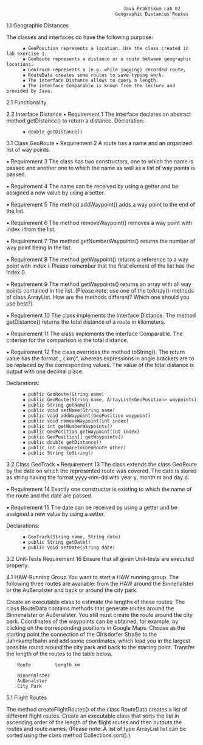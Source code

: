                                                Java Praktikum Lab 02 
                                            Geographic Distances Routes

1.1 Geographic Distances

The classes and interfaces do have the following purpose:

          ▪ GeoPosition represents a location. Use the class created in lab exercise 1.
          ▪ GeoRoute represents a distance or a route between geographic locations.
          ▪ GeoTrack represents a (e.g. while jogging) recorded route.
          ▪ RouteData creates some routes to save typing work.
          ▪ The interface Distance allows to query a length.
          ▪ The interface Comparable is known from the lecture and provided by Java.

2.1 Functionality

2.2 Interface Distance
▪ Requirement 1 The interface declares an abstract method getDistance() to return a distance.
Declaration:

          ▪ double getDistance()

3.1 Class GeoRoute
▪ Requirement 2 A route has a name and an organized list of way points.

▪ Requirement 3 The class has two constructors, one to which the name is passed and another one to which the name as well as a list of way points is passed.

▪ Requirement 4 The name can be received by using a getter and be assigned a new value by using a setter.

▪ Requirement 5 The method addWaypoint() adds a way point to the end of the list.

▪ Requirement 6 The method removeWaypoint() removes a way point with index i from the list.

▪ Requirement 7 The method getNumberWaypoints() returns the number of way point being in the list.

▪ Requirement 8 The method getWaypoint() returns a reference to a way point with index i. Please remember that the first element of the list has the index 0.

▪ Requirement 9 The method getWaypoints() returns an array with all way points contained in the list. (Please note: use one of the toArray()-methods of class ArrayList. How are the methods different? Which one should you use best?)

▪ Requirement 10 The class implements the interface Distance. The method getDistance() returns the total distance of a route in kilometers.

▪ Requirement 11 The class implements the interface Comparable<GeoRoute>. The criterion for the comparison is the total distance.
  
▪ Requirement 12 The class overrides the method toString(). The return value has the format „<Name> (<Gesamtstrecke> km)“, whereas expressions in angle brackets are to be replaced by the corresponding values. The value of the total distance is output with one decimal place.
  
  Declarations:
  
          ▪ public GeoRoute(String name)
          ▪ public GeoRoute(String name, ArrayList<GeoPosition> waypoints)
          ▪ public String getName()
          ▪ public void setName(String name)
          ▪ public void addWaypoint(GeoPosition waypoint)
          ▪ public void removeWaypoint(int index)
          ▪ public int getNumberWaypoints()
          ▪ public GeoPosition getWaypoint(int index)
          ▪ public GeoPosition[] getWaypoints()
          ▪ public double getDistance()
          ▪ public int compareTo(GeoRoute other)
          ▪ public String toString()
  
  
  3.2 Class GeoTrack
▪ Requirement 13 The class extends the class GeoRoute by the date on which the represented route was covered. The date is stored as string having the format yyyy-mm-dd with year y, month m and day d.

▪ Requirement 14 Exactly one constructor is existing to which the name of the route and the date are passed.

▪ Requirement 15 The date can be received by using a getter and be assigned a new value by using a setter.

  Declarations:

          ▪ GeoTrack(String name, String date)
          ▪ public String getDate()
          ▪ public void setDate(String date)

3.2 Unit-Tests
Requirement 16 Ensure that all given Unit-tests are executed properly.

4.1 HAW-Running Group
You want to start a HAW running group. The following three routes are available: from the HAW around the Binnenalster or the Außenalster and back or around the city park.

Create an executable class to estimate the lengths of these routes. The class RouteData contains methods that generate routes around the Binnenalster or Außenalster. You still must create the route around the city park. Coordinates of the waypoints can be obtained, for example, by clicking on the corresponding positions in Google Maps. Choose as the starting point the connection of the Ohlsdorfer Straße to the Jahnkampfbahn and add some coordinates, which lead you in the largest possible round around the city park and back to the starting point. Transfer the length of the routes to the table below.

        Route         Length km 

        Binnenalster
        Außenalster
        City Park


5.1 Flight Routes

The method createFlightRoutes() of the class RouteData creates a list of different flight routes. Create an executable class that sorts the list in ascending order of the length of the flight routes and then outputs the routes and route names. (Please note: A list of type ArrayList list can be sorted using the class method Collections.sort().)
